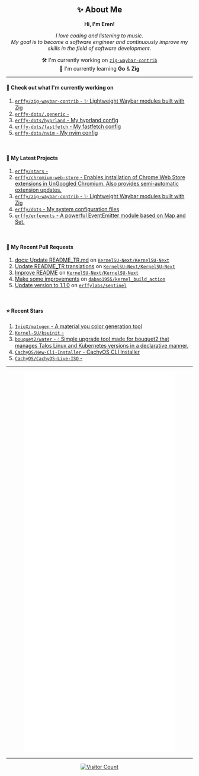 <h2 align="center">✨ About Me</h2>

<p align="center">
  <b>Hi, I'm Eren!</b>
</p>

<p align="center">
  <i>
    I love coding and listening to music.<br/>
    My goal is to become a software engineer and continuously improve my skills in the field of software development.
  </i>
</p>

<p align="center">
  🛠️ I'm currently working on <a href="https://github.com/erffy/zig-waybar-contrib" target="_blank"><code>zig-waybar-contrib</code></a><br/>
  🌱 I'm currently learning <b>Go</b> & <b>Zig</b>
</p>

---

<h4>👷 Check out what I'm currently working on</h4>
<ol>
  <li>
    <a href="https://github.com/erffy/zig-waybar-contrib" target="_blank"><code>erffy/zig-waybar-contrib</code> - ✨ Lightweight Waybar modules built with Zig</a>
  </li>
  <li>
    <a href="https://github.com/erffy-dots/.generic" target="_blank"><code>erffy-dots/.generic</code> - </a>
  </li>
  <li>
    <a href="https://github.com/erffy-dots/hyprland" target="_blank"><code>erffy-dots/hyprland</code> - My hyprland config</a>
  </li>
  <li>
    <a href="https://github.com/erffy-dots/fastfetch" target="_blank"><code>erffy-dots/fastfetch</code> - My fastfetch config</a>
  </li>
  <li>
    <a href="https://github.com/erffy-dots/nvim" target="_blank"><code>erffy-dots/nvim</code> - My nvim config</a>
  </li>
</ol>

<br/>

<h4>🌱 My Latest Projects</h4>
<ol>
  <li>
    <a href="https://github.com/erffy/stars" target="_blank"><code>erffy/stars</code> - </a>
  </li>
  <li>
    <a href="https://github.com/erffy/chromium-web-store" target="_blank"><code>erffy/chromium-web-store</code> - Enables installation of Chrome Web Store extensions in UnGoogled Chromium. Also provides semi-automatic extension updates.</a>
  </li>
  <li>
    <a href="https://github.com/erffy/zig-waybar-contrib" target="_blank"><code>erffy/zig-waybar-contrib</code> - ✨ Lightweight Waybar modules built with Zig</a>
  </li>
  <li>
    <a href="https://github.com/erffy/dots" target="_blank"><code>erffy/dots</code> - My system configuration files</a>
  </li>
  <li>
    <a href="https://github.com/erffy/erfevents" target="_blank"><code>erffy/erfevents</code> - A powerful EventEmitter module based on Map and Set.</a>
  </li>
</ol>

<br/>

<h4>🔨 My Recent Pull Requests</h4>
<ol>
  <li>
    <a href="https://github.com/KernelSU-Next/KernelSU-Next/pull/598" target="_blank">docs: Update README_TR.md</a> on
    <a href="https://github.com/KernelSU-Next/KernelSU-Next" target="_blank"><code>KernelSU-Next/KernelSU-Next</code></a>
  </li>
  <li>
    <a href="https://github.com/KernelSU-Next/KernelSU-Next/pull/597" target="_blank">Update README_TR translations</a> on
    <a href="https://github.com/KernelSU-Next/KernelSU-Next" target="_blank"><code>KernelSU-Next/KernelSU-Next</code></a>
  </li>
  <li>
    <a href="https://github.com/KernelSU-Next/KernelSU-Next/pull/562" target="_blank">Improve README</a> on
    <a href="https://github.com/KernelSU-Next/KernelSU-Next" target="_blank"><code>KernelSU-Next/KernelSU-Next</code></a>
  </li>
  <li>
    <a href="https://github.com/dabao1955/kernel_build_action/pull/119" target="_blank">Make some improvements</a> on
    <a href="https://github.com/dabao1955/kernel_build_action" target="_blank"><code>dabao1955/kernel_build_action</code></a>
  </li>
  <li>
    <a href="https://github.com/erffylabs/sentinel/pull/6" target="_blank">Update version to 1.1.0</a> on
    <a href="https://github.com/erffylabs/sentinel" target="_blank"><code>erffylabs/sentinel</code></a>
  </li>
</ol>

<br/>

<h4>⭐ Recent Stars</h4>
<ol>
  <li>
    <a href="https://github.com/InioX/matugen" target="_blank"><code>InioX/matugen</code> - A material you color generation tool</a>
  </li>
  <li>
    <a href="https://github.com/Kernel-SU/ksuinit" target="_blank"><code>Kernel-SU/ksuinit</code> - </a>
  </li>
  <li>
    <a href="https://github.com/bouquet2/water" target="_blank"><code>bouquet2/water</code> - 💧 Simple upgrade tool made for bouquet2 that manages Talos Linux and Kubernetes versions in a declarative manner.</a>
  </li>
  <li>
    <a href="https://github.com/CachyOS/New-Cli-Installer" target="_blank"><code>CachyOS/New-Cli-Installer</code> - CachyOS CLI Installer</a>
  </li>
  <li>
    <a href="https://github.com/CachyOS/CachyOS-Live-ISO" target="_blank"><code>CachyOS/CachyOS-Live-ISO</code> - </a>
  </li>
</ol>

---

<p align="center">
  <img src="https://raw.githubusercontent.com/erffy/erffy/main/github-metrics.svg" alt="GitHub Metrics"/>
</p>

---

<p align="center">
  <a href="https://visitcount.itsvg.in">
    <img src="https://visitcount.itsvg.in/api?id=erffy&icon=5&color=13" alt="Visitor Count"/>
  </a>
</p>
